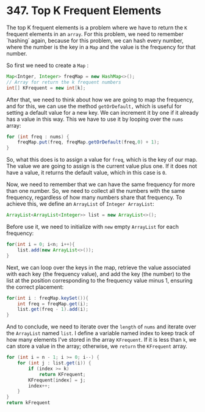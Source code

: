 # 347. Top K Frequent Elements
The top K frequent elements is a problem where we have to return the `K` frequent elements in an `array`. For this problem, we need to remember ´hashing´ again, because for this problem, we can hash every number, where the number is the key in a `Map` and the value is the frequency for that number.

So first we need to create a `Map`  : 

```Java 
Map<Intger, Integer> freqMap = new HashMap<>(); 
// Array for return the k frequent numbers
int[] KFrequent = new int[k]; 
```

After that, we need to think about how we are going to map the frequency, and for this, we can use the method `getOrDefault,` which is useful for setting a default value for a new key. We can increment it by one if it already has a value in this way. This we have to use it by looping over the `nums` array:

```Java
for (int freq : nums) {
    freqMap.put(freq, freqMap.getOrDefault(freq,0) + 1);
}
```

So, what this does is to assign a value for `freq`, which is the key of our map. The value we are going to assign is the current value plus one. If it does not have a value, it returns the default value, which in this case is `0`.
<br> 

Now, we need to remember that we can have the same frequency for more than one number. So, we need to collect all the numbers with the same frequency, regardless of how many numbers share that frequency. To achieve this, we define an `ArrayList` of `Integer ArrayList`:

```Java
ArrayList<ArrayList<Integer>> list = new ArrayList<>(); 
```
Before use it, we need to initialize with `new` empty `ArrayList` for each frequency: 

```Java
for(int i = 0; i<n; i++){
    list.add(new ArrayList<>());
}
```

Next, we can loop over the keys in the map, retrieve the value associated with each key (the frequency value), and add the key (the number) to the list at the position corresponding to the frequency value minus 1, ensuring the correct placement:

```Java
for(int i : freqMap.keySet()){
    int freq = freqMap.get(i);
    list.get(freq - 1).add(i);
}
```

And to conclude, we need to iterate over the `length` of `nums` and iterate over the `ArrayList` named `list`. I define a variable named index to keep track of how many elements I've stored in the array `KFrequent`. If it is less than `k`, we can store a value in the array; otherwise, we `return` the `KFrequent` array.

```Java
for (int i = n - 1; i >= 0; i--) {
    for (int j : list.get(i)) {
        if (index >= k)
            return KFrequent;
        KFrequent[index] = j;
        index++;
    }
}
return kFrequent
```





